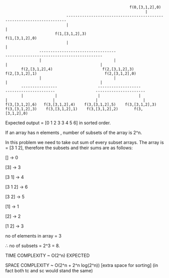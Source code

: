                                                            f(0,[3,1,2],0)
                                                                  |
                               ----------------------------------------------------------------------
                               |                                                                    |
                          f(1,[3,1,2],3)                                                    f(1,[3,1,2],0)
                               |                                                                    |
                   ----------------------------------                                 -------------------------------------------   
                   |                                |                                 |                                         | 
           f(2,[3,1,2],4)                      f(2,[3,1,2],3)                  f(2,[3,1,2],1)                              f(2,[3,1,2],0)     
                   |                                |                                 |                                         |
           ----------------                  -------------------             ----------------------                  ----------------------    
           |              |                  |                 |             |                    |                  |                    |
    f(3,[3,1,2],6)   f(3,[3,1,2],4)    f(3,[3,1,2],5)    f(3,[3,1,2],3)   f(3,[3,1,2],3)    f(3,[3,1,2],1)    f(3,[3,1,2],2)       f(3,[3,1,2],0)
Expected output = [0 1 2 3 3 4 5 6]
in sorted order.

If an array has n elements , number of subsets of the array is 2^n.

In this problem we need to take out sum of every subset arrays.
The array is = [3 1 2], therefore the subsets and their sums are as follows:

[] -> 0

[3] -> 3

[3 1] -> 4

[3 1 2] -> 6

[3 2] -> 5

[1] -> 1

[2] -> 2

[1 2] -> 3

no of elements in array = 3

∴ no of subsets = 2^3 = 8.

TIME COMPLEXITY ~ O(2^n) EXPECTED

SPACE COMPLEXITY ~ O(2^n + 2^n log(2^n))
[extra space for sorting] (in fact both tc and sc would stand the same)
